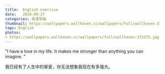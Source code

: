 ```yaml
---
title:  English exercise
date:   2018-09-27
categories: 英语早操
thumbnail: https://wallpapers.wallhaven.cc/wallpapers/full/wallhaven-373375.jpg
tags: English
photos:
- https://wallpapers.wallhaven.cc/wallpapers/full/wallhaven-373375.jpg
---
```


"I have a love in my life. It makes me stronger than anything you can imagine. "
<p>我已经有了人生中的挚爱，你无法想象我现在有多强大。</p>

